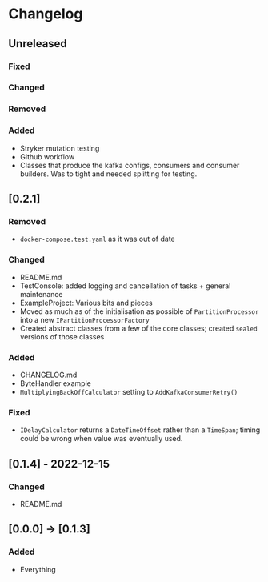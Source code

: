 # Changelog

## Unreleased

### Fixed
### Changed

### Removed

### Added 
- Stryker mutation testing
- Github workflow
- Classes that produce the kafka configs, consumers and consumer builders. Was to tight and needed splitting for testing.


## [0.2.1]

### Removed
- `docker-compose.test.yaml` as it was out of date
### Changed
- README.md
- TestConsole: added logging and cancellation of tasks + general maintenance 
- ExampleProject: Various bits and pieces
- Moved as much as of the initialisation as possible of `PartitionProcessor` into a new `IPartitionProcessorFactory`
- Created abstract classes from a few of the core classes; created `sealed` versions of those classes 

### Added 
- CHANGELOG.md
- ByteHandler example
- `MultiplyingBackOffCalculator` setting to `AddKafkaConsumerRetry()`

### Fixed
- `IDelayCalculator` returns a `DateTimeOffset` rather than a `TimeSpan`; timing could be wrong when value was eventually used.



## [0.1.4] - 2022-12-15

### Changed
- README.md

## [0.0.0] -> [0.1.3]

### Added
- Everything
  